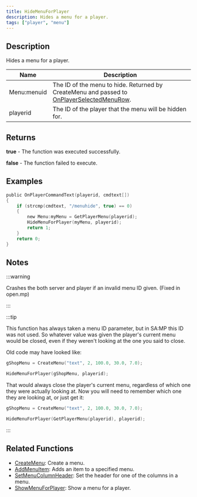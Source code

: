 ```yaml
---
title: HideMenuForPlayer
description: Hides a menu for a player.
tags: ["player", "menu"]
---
```


## Description

Hides a menu for a player.

| Name        | Description                                                                                                                       |
| ----------- | --------------------------------------------------------------------------------------------------------------------------------- |
| Menu:menuid | The ID of the menu to hide. Returned by CreateMenu and passed to [OnPlayerSelectedMenuRow](../callbacks/OnPlayerSelectedMenuRow). |
| playerid    | The ID of the player that the menu will be hidden for.                                                                            |

## Returns

**true** - The function was executed successfully.

**false** - The function failed to execute.

## Examples

```c
public OnPlayerCommandText(playerid, cmdtext[])
{
    if (strcmp(cmdtext, "/menuhide", true) == 0)
    {
        new Menu:myMenu = GetPlayerMenu(playerid);
        HideMenuForPlayer(myMenu, playerid);
        return 1;
    }
    return 0;
}
```

## Notes

:::warning

Crashes the both server and player if an invalid menu ID given. (Fixed in open.mp)

:::

:::tip

This function has always taken a menu ID parameter, but in SA:MP this ID was not used. So whatever value was given the player's current menu would be closed, even if they weren't looking at the one you said to close.

Old code may have looked like:

```c
gShopMenu = CreateMenu("text", 2, 100.0, 30.0, 7.0);

HideMenuForPlayer(gShopMenu, playerid);
```

That would always close the player's current menu, regardless of which one they were actually looking at. Now you will need to remember which one they are looking at, or just get it:

```c
gShopMenu = CreateMenu("text", 2, 100.0, 30.0, 7.0);

HideMenuForPlayer(GetPlayerMenu(playerid), playerid);
```

:::

## Related Functions

- [CreateMenu](CreateMenu): Create a menu.
- [AddMenuItem](AddMenuItem): Adds an item to a specified menu.
- [SetMenuColumnHeader](SetMenuColumnHeader): Set the header for one of the columns in a menu.
- [ShowMenuForPlayer](ShowMenuForPlayer): Show a menu for a player.
